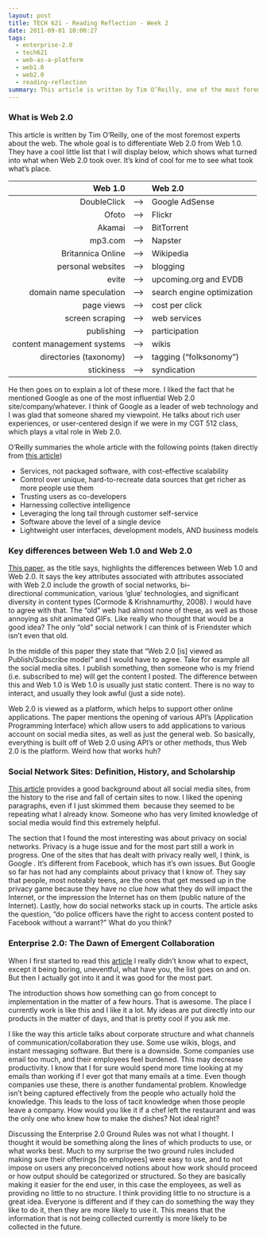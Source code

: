 ```yaml
---
layout: post
title: TECH 621 - Reading Reflection - Week 2
date: 2011-09-01 10:00:27
tags:
  - enterprise-2.0
  - tech621
  - web-as-a-platform
  - web1.0
  - web2.0
  - reading-reflection
summary: This article is written by Tim O’Reilly, one of the most foremost experts about the web. The whole goal is to differentiate Web 2.0 from Web 1.0. They have a cool little list that I will display below, which shows what turned into what when Web 2.0 took over. It’s kind of cool for me to see what took what’s place.
---
```

### What is Web 2.0

This article is written by Tim O’Reilly, one of the most foremost experts about the web. The whole goal is to differentiate Web 2.0 from Web 1.0. They have a cool little list that I will display below, which shows what turned into what when Web 2.0 took over. It’s kind of cool for me to see what took what’s place.

| Web 1.0        |  | Web 2.0  |
| -------------:|:--:|:-----|
| DoubleClick |   –>   | Google AdSense |
| Ofoto | –>| Flickr |
| Akamai | –>| BitTorrent |
| mp3.com | –>| Napster |
| Britannica Online | –>| Wikipedia |
| personal websites | –>| blogging |
| evite | –>| upcoming.org and EVDB |
| domain name speculation | –>| search engine optimization |
| page views | –>| cost per click |
| screen scraping | –>| web services |
| publishing | –>| participation |
| content management systems | –>| wikis |
| directories (taxonomy) | –>| tagging (“folksonomy”) |
| stickiness | –>| syndication |

He then goes on to explain a lot of these more. I liked the fact that he mentioned Google as one of the most influential Web 2.0 site/company/whatever. I think of Google as a leader of web technology and I was glad that someone shared my viewpoint. He talks about rich user experiences, or user-centered design if we were in my CGT 512 class, which plays a vital role in Web 2.0.

O’Reilly summaries the whole article with the following points (taken directly from [this article][1])

  * Services, not packaged software, with cost-effective scalability
  * Control over unique, hard-to-recreate data sources that get richer as more people use them
  * Trusting users as co-developers
  * Harnessing collective intelligence
  * Leveraging the long tail through customer self-service
  * Software above the level of a single device
  * Lightweight user interfaces, development models, AND business models

### Key differences between Web 1.0 and Web 2.0

[This paper][2], as the title says, highlights the differences between Web 1.0 and Web 2.0. It says the key attributes associated with attributes associated with Web 2.0 include the growth of social networks, bi–directional communication, various ‘glue’ technologies, and significant diversity in content types (Cormode & Krishnamurthy, 2008). I would have to agree with that. The “old” web had almost none of these, as well as those annoying as shit animated GIFs. Like really who thought that would be a good idea? The only “old” social network I can think of is Friendster which isn’t even that old.

In the middle of this paper they state that “Web 2.0 [is] viewed as Publish/Subscribe model” and I would have to agree. Take for example all the social media sites. I publish something, then someone who is my friend (i.e. subscribed to me) will get the content I posted. The difference between this and Web 1.0 is Web 1.0 is usually just static content. There is no way to interact, and usually they look awful (just a side note).

Web 2.0 is viewed as a platform, which helps to support other online applications. The paper mentions the opening of various API’s (Application Programming Interface) which allow users to add applications to various account on social media sites, as well as just the general web. So basically, everything is built off of Web 2.0 using API’s or other methods, thus Web 2.0 is the platform. Weird how that works huh?

### Social Network Sites: Definition, History, and Scholarship

[This article][3] provides a good background about all social media sites, from the history to the rise and fall of certain sites to now. I liked the opening paragraphs, even if I just skimmed them  because they seemed to be repeating what I already know. Someone who has very limited knowledge of social media would find this extremely helpful.

The section that I found the most interesting was about privacy on social networks. Privacy is a huge issue and for the most part still a work in progress. One of the sites that has dealt with privacy really well, I think, is Google . It’s different from Facebook, which has it’s own issues. But Google so far has not had any complaints about privacy that I know of. They say that people, most noteably teens, are the ones that get messed up in the privacy game because they have no clue how what they do will impact the Internet, or the impression the Internet has on them (public nature of the Internet). Lastly, how do social networks stack up in courts. The article asks the question, “do police officers have the right to access content posted to Facebook without a warrant?” What do you think?

### Enterprise 2.0: The Dawn of Emergent Collaboration

When I first started to read this [article][4] I really didn’t know what to expect, except it being boring, uneventful, what have you, the list goes on and on. But then I actually got into it and it was good for the most part.

The introduction shows how something can go from concept to implementation in the matter of a few hours. That is awesome. The place I currently work is like this and I like it a lot. My ideas are put directly into our products in the matter of days, and that is pretty cool if you ask me.

I like the way this article talks about corporate structure and what channels of communication/collaboration they use. Some use wikis, blogs, and instant messaging software. But there is a downside. Some companies use email too much, and their employees feel burdened. This may decrease productivity. I know that I for sure would spend more time looking at my emails than working if I ever got that many emails at a time. Even though companies use these, there is another fundamental problem. Knowledge isn’t being captured effectively from the people who actually hold the knowledge. This leads to the loss of tacit knowledge when those people leave a company. How would you like it if a chef left the restaurant and was the only one who knew how to make the dishes? Not ideal right?

Discussing the Enterprise 2.0 Ground Rules was not what I thought. I thought it would be something along the lines of which products to use, or what works best. Much to my surprise the two ground rules included making sure their offerings [to employees] were easy to use, and to not impose on users any preconceived notions about how work should proceed or how output should be categorized or structured. So they are basically making it easier for the end user, in this case the employees, as well as providing no little to no structure. I think providing little to no structure is a great idea. Everyone is different and if they can do something the way they like to do it, then they are more likely to use it. This means that the information that is not being collected currently is more likely to be collected in the future.

   [1]: http://oreilly.com/pub/a/web2/archive/what-is-web-20.html
   [2]: /uploads/2011/09/Key-Differences-Web-10-Web20-Cormode-2008.pdf
   [3]: http://jcmc.indiana.edu/vol13/issue1/boyd.ellison.html
   [4]: http://www.alexvernacchia.com/blog/wp-content/uploads/2011/09/Enterprise20-McAffee-2006.pdf
